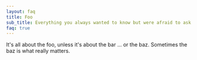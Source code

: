 ```yaml
---
layout: faq
title: Foo
sub_title: Everything you always wanted to know but were afraid to ask
faq: true
---
```


It's all about the foo, unless it's about the bar ... or the baz.  Sometimes the baz is what really matters.
